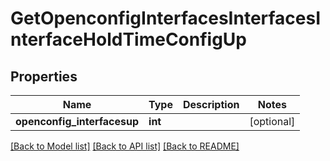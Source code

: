 # GetOpenconfigInterfacesInterfacesInterfaceHoldTimeConfigUp

## Properties
Name | Type | Description | Notes
------------ | ------------- | ------------- | -------------
**openconfig_interfacesup** | **int** |  | [optional] 

[[Back to Model list]](../README.md#documentation-for-models) [[Back to API list]](../README.md#documentation-for-api-endpoints) [[Back to README]](../README.md)


